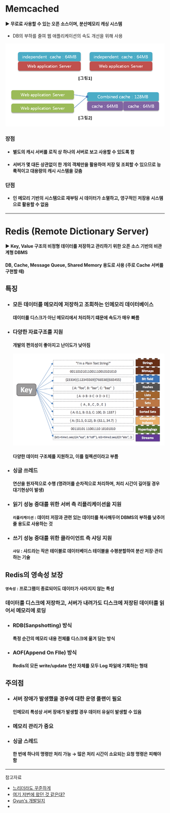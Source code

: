 # Memcached
#### ▶ 무로료 사용할 수 있는 오픈 소스이며, 분산메모리 캐싱 시스템
* DB의 부하를 줄여 웹 애플리케이션의 속도 개선을 위해 사용

![](../CS_IMG/Memcached.png)
### 장점
* #### 별도의 캐시 서버를 로직 상 하나의 서버로 보고 사용할 수 있도록 함
* #### 서버가 몇 대든 상관없이 한 개의 객체만을 활용하여 저장 및 조회할 수 있으므로 능륙적이고 대용량의 캐시 시스템을 갖춤

### 단점
* #### 인 메모리 기반의 시스템으로 재부팅 시 데이터가 소멸하고, 영구적인 저장용 시스템으로 활용할 수 없음

<hr/>

# Redis (Remote Dictionary Server)
#### ▶ Key, Value 구조의 비정형 데이터를 저장하고 관리하기 위한 오픈 소스 기반의 비관계형 DBMS

#### DB, Cache, Message Queue, Shared Memory 용도로 사용 (주로 Cache 서버를 구현할 때)
## 특징
* ### 모든 데이터를 메모리에 저장하고 조회하는 인메모리 데이터베이스
    #### 데이터를 디스크가 아닌 메모리에서 처리하기 떄문에 속도가 매우 빠름
* ### 다양한 자료구조를 지원
    #### 개발의 편의성이 좋아지고 난이도가 낮아짐
    ![](../CS_IMG/Redis_Collection.png)
    #### 다양한 데이터 구조체를 지원하고, 이를 컬렉션이라고 부름
* ### 싱글 쓰레드
    #### 연산을 원자적으로 수행 (명려어를 순차적으로 처리하며, 처리 시간이 길어질 경우 대기현상이 발생)
* ### 읽기 성능 증대를 위한 서버 측 리플리케이션을 지원
    #### `리플리케이션` : 데이터 저장과 관련 있는 데이터를 복사해두어 DBMS의 부하를 낮추어 줄 용도로 사용하는 것
* ### 쓰기 성능 증대를 위한 클라이언트 측 샤딩 지원
    #### `샤딩` : 샤드라는 작은 테이블로 데이터베이스 테이블을 수평분할하여 분산 저장·관리하는 기술

## Redis의 영속성 보장
#### `영속성` : 프로그램이 종료되어도 데이터가 사라지지 않는 특성
### 데이터를 디스크에 저장하고, 서버가 내려가도 디스크에 저장된 데이터를 읽어서 메모리에 로딩

* ### RDB(Sanpshotting) 방식
    #### 특정 순간의 메모리 내용 전체를 디스크에 옮겨 담는 방식
* ### AOF(Append On FIle) 방식
    #### Redis의 모든 write/update 연산 자체를 모두 Log 파일에 기록하는 형태

## 주의점
* ### 서버 장애가 발생했을 경우에 대한 운영 플랜이 필요
    #### 인메모리 특성상 서버 장애가 발생할 경우 데이터 유실이 발생할 수 있음
* ### 메모리 관리가 중요
* ### 싱글 스레드
    ####  한 번에 하나의 명령만 처리 가능 → 많은 처리 시간이 소요되는 요청 명령은 피해야함

<hr/>

참고자료
* [느리더라도 꾸준하게](https://steady-coding.tistory.com/586)
* [여기 저번에 왔던 것 같은대?](https://wildeveloperetrain.tistory.com/21)
* [Gyun's 개발일지](https://devlog-wjdrbs96.tistory.com/374)
* 